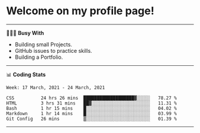 # Welcome on my profile page!
<!-- print(("dralla"[::-1]+"s").capitalize()) -->

---
👨🏻‍💻 **Busy With**
* Building small Projects.
* GitHub issues to practice skills.
* Building a Portfolio.

---
📊 **Coding Stats**
<!--START_SECTION:waka-->
```text
Week: 17 March, 2021 - 24 March, 2021

CSS          24 hrs 26 mins  ███████████████████▓░░░░░   78.27 % 
HTML         3 hrs 31 mins   ██▓░░░░░░░░░░░░░░░░░░░░░░   11.31 % 
Bash         1 hr 15 mins    █░░░░░░░░░░░░░░░░░░░░░░░░   04.02 % 
Markdown     1 hr 14 mins    █░░░░░░░░░░░░░░░░░░░░░░░░   03.99 % 
Git Config   26 mins         ▒░░░░░░░░░░░░░░░░░░░░░░░░   01.39 % 
```
<!--END_SECTION:waka-->

---
